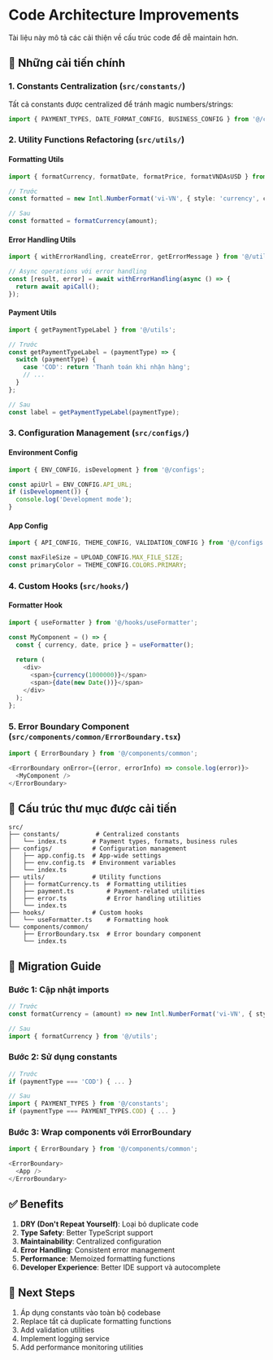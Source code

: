 # Code Architecture Improvements

Tài liệu này mô tả các cải thiện về cấu trúc code để dễ maintain hơn.

## 🚀 Những cải tiến chính

### 1. Constants Centralization (`src/constants/`)

Tất cả constants được centralized để tránh magic numbers/strings:

```typescript
import { PAYMENT_TYPES, DATE_FORMAT_CONFIG, BUSINESS_CONFIG } from '@/constants';
```

### 2. Utility Functions Refactoring (`src/utils/`)

#### Formatting Utils
```typescript
import { formatCurrency, formatDate, formatPrice, formatVNDAsUSD } from '@/utils';

// Trước
const formatted = new Intl.NumberFormat('vi-VN', { style: 'currency', currency: 'VND' }).format(amount);

// Sau
const formatted = formatCurrency(amount);
```

#### Error Handling Utils
```typescript
import { withErrorHandling, createError, getErrorMessage } from '@/utils';

// Async operations với error handling
const [result, error] = await withErrorHandling(async () => {
  return await apiCall();
});
```

#### Payment Utils
```typescript
import { getPaymentTypeLabel } from '@/utils';

// Trước
const getPaymentTypeLabel = (paymentType) => {
  switch (paymentType) {
    case 'COD': return 'Thanh toán khi nhận hàng';
    // ...
  }
};

// Sau
const label = getPaymentTypeLabel(paymentType);
```

### 3. Configuration Management (`src/configs/`)

#### Environment Config
```typescript
import { ENV_CONFIG, isDevelopment } from '@/configs';

const apiUrl = ENV_CONFIG.API_URL;
if (isDevelopment()) {
  console.log('Development mode');
}
```

#### App Config
```typescript
import { API_CONFIG, THEME_CONFIG, VALIDATION_CONFIG } from '@/configs';

const maxFileSize = UPLOAD_CONFIG.MAX_FILE_SIZE;
const primaryColor = THEME_CONFIG.COLORS.PRIMARY;
```

### 4. Custom Hooks (`src/hooks/`)

#### Formatter Hook
```typescript
import { useFormatter } from '@/hooks/useFormatter';

const MyComponent = () => {
  const { currency, date, price } = useFormatter();
  
  return (
    <div>
      <span>{currency(1000000)}</span>
      <span>{date(new Date())}</span>
    </div>
  );
};
```

### 5. Error Boundary Component (`src/components/common/ErrorBoundary.tsx`)

```typescript
import { ErrorBoundary } from '@/components/common';

<ErrorBoundary onError={(error, errorInfo) => console.log(error)}>
  <MyComponent />
</ErrorBoundary>
```

## 📁 Cấu trúc thư mục được cải tiến

```
src/
├── constants/          # Centralized constants
│   └── index.ts       # Payment types, formats, business rules
├── configs/           # Configuration management
│   ├── app.config.ts  # App-wide settings
│   ├── env.config.ts  # Environment variables
│   └── index.ts
├── utils/             # Utility functions
│   ├── formatCurrency.ts  # Formatting utilities
│   ├── payment.ts         # Payment-related utilities
│   ├── error.ts           # Error handling utilities
│   └── index.ts
├── hooks/             # Custom hooks
│   └── useFormatter.ts    # Formatting hook
└── components/common/
    ├── ErrorBoundary.tsx  # Error boundary component
    └── index.ts
```

## 🔧 Migration Guide

### Bước 1: Cập nhật imports
```typescript
// Trước
const formatCurrency = (amount) => new Intl.NumberFormat('vi-VN', { style: 'currency', currency: 'VND' }).format(amount);

// Sau
import { formatCurrency } from '@/utils';
```

### Bước 2: Sử dụng constants
```typescript
// Trước
if (paymentType === 'COD') { ... }

// Sau
import { PAYMENT_TYPES } from '@/constants';
if (paymentType === PAYMENT_TYPES.COD) { ... }
```

### Bước 3: Wrap components với ErrorBoundary
```typescript
import { ErrorBoundary } from '@/components/common';

<ErrorBoundary>
  <App />
</ErrorBoundary>
```

## ✅ Benefits

1. **DRY (Don't Repeat Yourself)**: Loại bỏ duplicate code
2. **Type Safety**: Better TypeScript support
3. **Maintainability**: Centralized configuration
4. **Error Handling**: Consistent error management
5. **Performance**: Memoized formatting functions
6. **Developer Experience**: Better IDE support và autocomplete

## 🎯 Next Steps

1. Áp dụng constants vào toàn bộ codebase
2. Replace tất cả duplicate formatting functions
3. Add validation utilities
4. Implement logging service
5. Add performance monitoring utilities
